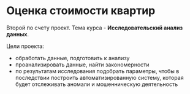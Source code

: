 # Оценка стоимости квартир

Второй по счету проект. Тема курса - __Исследовательский анализ данных__.

Цели проекта:
   * обработать данные, подготовить к анализу
   * проанализировать данные, найти закономерности
   * по результатам исследования подобрать параметры, чтобы в последствии построить автоматизированную систему, которая будет отслеживать аномали и мошенническую деятельность

